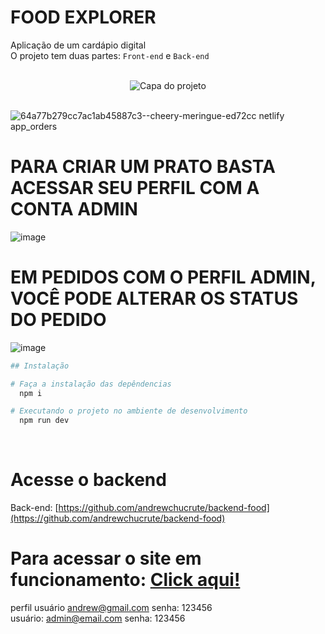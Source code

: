 
# FOOD EXPLORER
Aplicação de um cardápio digital<br>
O projeto tem duas partes: `Front-end` e `Back-end`

<div align="center">

</div>
<br>

<div align="center">
  <img alt="Capa do projeto" title="FoodExplorer" src="https://i.imgur.com/eOwPbOt.jpg">
</div>
<br>

![64a77b279cc7ac1ab45887c3--cheery-meringue-ed72cc netlify app_orders](https://github.com/andrewchucrute/FoodExplorer-FRONTEND/assets/103382295/bfac5176-62b6-4bb0-ba82-162423994107)


# PARA CRIAR UM PRATO BASTA ACESSAR SEU PERFIL COM A CONTA ADMIN
![image](https://github.com/andrewchucrute/FoodExplorer-FRONTEND/assets/103382295/eaeeb4f0-aa1b-44e9-987e-65f6e5ca19e8)

# EM PEDIDOS COM O PERFIL ADMIN, VOCÊ PODE ALTERAR OS STATUS DO PEDIDO
![image](https://github.com/andrewchucrute/FoodExplorer-FRONTEND/assets/103382295/84e748d8-fbf1-4300-9e8d-76375ef00ccf)






```bash
## Instalação  

# Faça a instalação das depêndencias
  npm i

# Executando o projeto no ambiente de desenvolvimento
  npm run dev
```
<br>

# Acesse o backend

Back-end: [https://github.com/andrewchucrute/backend-food](https://github.com/andrewchucrute/backend-food)<br>

# Para acessar o site em funcionamento: [Click aqui!](https://64a77b279cc7ac1ab45887c3--cheery-meringue-ed72cc.netlify.app/)


perfil usuário andrew@gmail.com 
senha: 123456
<br>
usuário: admin@email.com
senha: 123456
```


